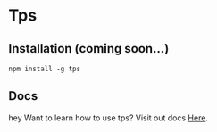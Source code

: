 # Tps

## Installation (coming soon...)

```
npm install -g tps
```

## Docs
hey
Want to learn how to use tps? Visit out docs [Here](./docs/readme.md).
